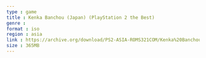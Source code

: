 ```yaml
---
type : game
title : Kenka Banchou (Japan) (PlayStation 2 the Best)
genre : 
format : iso
region : asia
link : https://archive.org/download/PS2-ASIA-ROMS321COM/Kenka%20Banchou%20%28Japan%29%20%28PlayStation%202%20the%20Best%29.7z
size : 365MB
---
```

